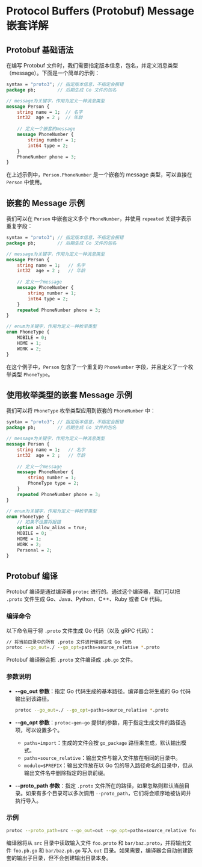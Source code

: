 # Protocol Buffers (Protobuf) Message 嵌套详解

## Protobuf 基础语法

在编写 Protobuf 文件时，我们需要指定版本信息，包名，并定义消息类型（message）。下面是一个简单的示例：

```proto
syntax = "proto3"; // 指定版本信息，不指定会报错
package pb;        // 后期生成 Go 文件的包名

// message为关键字，作用为定义一种消息类型
message Person {
    string name = 1;  // 名字
    int32  age = 2 ;  // 年龄
    
    // 定义一个嵌套的message
    message PhoneNumber {
        string number = 1;
        int64 type = 2;
    }
    PhoneNumber phone = 3;
}
```

在上述示例中，`Person.PhoneNumber` 是一个嵌套的 message 类型，可以直接在 `Person` 中使用。

## 嵌套的 Message 示例

我们可以在 `Person` 中嵌套定义多个 `PhoneNumber`，并使用 `repeated` 关键字表示重复字段：

```proto
syntax = "proto3"; // 指定版本信息，不指定会报错
package pb;        // 后期生成 Go 文件的包名

// message为关键字，作用为定义一种消息类型
message Person {
    string name = 1;   // 名字
    int32  age = 2 ;   // 年龄
    
    // 定义一个message
    message PhoneNumber {
        string number = 1;
        int64 type = 2;
    }
    repeated PhoneNumber phone = 3;
}

// enum为关键字，作用为定义一种枚举类型
enum PhoneType {
    MOBILE = 0;
    HOME = 1;
    WORK = 2;
}
```

在这个例子中，`Person` 包含了一个重复的 `PhoneNumber` 字段，并且定义了一个枚举类型 `PhoneType`。

## 使用枚举类型的嵌套 Message 示例

我们可以将 `PhoneType` 枚举类型应用到嵌套的 `PhoneNumber` 中：

```proto
syntax = "proto3"; // 指定版本信息，不指定会报错
package pb;        // 后期生成 Go 文件的包名

// message为关键字，作用为定义一种消息类型
message Person {
    string name = 1;   // 名字
    int32  age = 2 ;   // 年龄
    
    // 定义一个message
    message PhoneNumber {
        string number = 1;
        PhoneType type = 2;
    }
    repeated PhoneNumber phone = 3;
}

// enum为关键字，作用为定义一种枚举类型
enum PhoneType {
    // 如果不设置将报错
    option allow_alias = true;
    MOBILE = 0;
    HOME = 1;
    WORK = 2;
    Personal = 2;
}
```

## Protobuf 编译

Protobuf 编译是通过编译器 `protoc` 进行的。通过这个编译器，我们可以把 `.proto` 文件生成 Go、Java、Python、C++、Ruby 或者 C# 代码。

### 编译命令

以下命令用于将 `.proto` 文件生成 Go 代码（以及 gRPC 代码）：

```sh
// 将当前目录中的所有 .proto 文件进行编译生成 Go 代码
protoc --go_out=./ --go_opt=paths=source_relative *.proto
```

Protobuf 编译器会把 `.proto` 文件编译成 `.pb.go` 文件。

### 参数说明

- **--go_out 参数**：指定 Go 代码生成的基本路径。编译器会将生成的 Go 代码输出到该路径。
  
  ```sh
  protoc --go_out=./ --go_opt=paths=source_relative *.proto
  ```

- **--go_opt 参数**：`protoc-gen-go` 提供的参数，用于指定生成文件的路径选项，可以设置多个。

  - `paths=import`：生成的文件会按 `go_package` 路径来生成，默认输出模式。
  - `paths=source_relative`：输出文件与输入文件放在相同的目录中。
  - `module=$PREFIX`：输出文件放在以 Go 包的导入路径命名的目录中，但从输出文件名中删除指定的目录前缀。

- **--proto_path 参数**：指定 `.proto` 文件所在的路径，如果忽略则默认当前目录。如果有多个目录可以多次调用 `--proto_path`，它们将会顺序地被访问并执行导入。

### 示例

```sh
protoc --proto_path=src --go_out=out --go_opt=paths=source_relative foo.proto bar/baz.proto
```

编译器将从 `src` 目录中读取输入文件 `foo.proto` 和 `bar/baz.proto`，并将输出文件 `foo.pb.go` 和 `bar/baz.pb.go` 写入 `out` 目录。如果需要，编译器会自动创建嵌套的输出子目录，但不会创建输出目录本身。